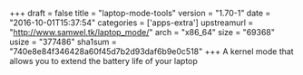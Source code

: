 +++
draft = false
title = "laptop-mode-tools"
version = "1.70-1"
date = "2016-10-01T15:37:54"
categories = ['apps-extra']
upstreamurl = "http://www.samwel.tk/laptop_mode/"
arch = "x86_64"
size = "69368"
usize = "377486"
sha1sum = "740e8e84f346428a60f45d7b2d93daf6b9e0c518"
+++
A kernel mode that allows you to extend the battery life of your laptop